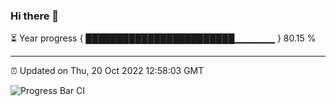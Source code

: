 ### Hi there 👋

⏳ Year progress { ████████████████████████▁▁▁▁▁▁ } 80.15 %

---

⏰ Updated on Thu, 20 Oct 2022 12:58:03 GMT

![Progress Bar CI](https://github.com/ZhaoGui/ZhaoGui/workflows/Progress%20Bar%20CI/badge.svg)
